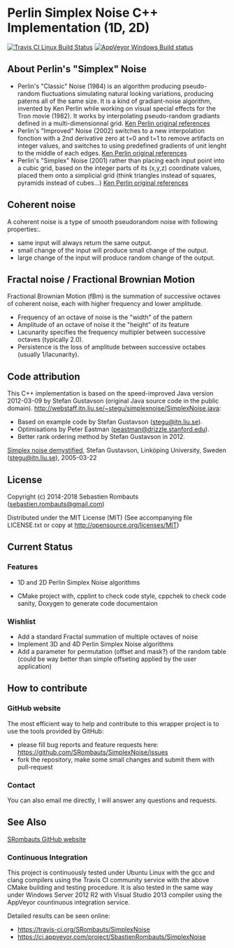 Perlin Simplex Noise C++ Implementation (1D, 2D)
========================================================

[![Travis CI Linux Build Status](https://travis-ci.org/SRombauts/SimplexNoise.svg)](https://travis-ci.org/SRombauts/SimplexNoise "Travis CI Linux Build Status")
[![AppVeyor Windows Build status](https://ci.appveyor.com/api/projects/status/github/SRombauts/SimplexNoise?svg=true)](https://ci.appveyor.com/project/SbastienRombauts/SimplexNoise "AppVeyor Windows Build status")

## About Perlin's "Simplex" Noise

- Perlin's "Classic" Noise (1984) is an algorithm producing pseudo-random fluctuations
  simulating natural looking variations, producing paterns all of the same size.
  It is a kind of gradiant-noise algorithm, invented by Ken Perlin while working
  on visual special effects for the Tron movie (1982).
  It works by interpolating pseudo-random gradiants defined in a multi-dimensionnal grid.
  [Ken Perlin original references](http://mrl.nyu.edu/~perlin/doc/oscar.html)
- Perlin's "Improved" Noise (2002) switches to a new interpolation fonction with
  a 2nd derivative zero at t=0 and t=1 to remove artifacts on integer values,
  and switches to using predefined gradients of unit lenght to the middle of each edges.
  [Ken Perlin original references](http://mrl.nyu.edu/~perlin/paper445.pdf)
- Perlin's "Simplex" Noise (2001) rather than placing each input point into a cubic grid,
  based on the integer parts of its (x,y,z) coordinate values, placed them onto a simplicial grid
  (think triangles instead of squares, pyramids instead of cubes...)
  [Ken Perlin original references](http://www.csee.umbc.edu/~olano/s2002c36/ch02.pdf)

## Coherent noise

A coherent noise is a type of smooth pseudorandom noise with following properties:.
- same input will always return the same output.
- small change of the input will produce small change of the output.
- large change of the input will produce random change of the output.

## Fractal noise / Fractional Brownian Motion

Fractional Brownian Motion (fBm) is the summation of successive octaves of coherent noise,
each with higher frequency and lower amplitude.

- Frequency of an octave of noise is the "width" of the pattern
- Amplitude of an octave of noise it the "height" of its feature
- Lacunarity specifies the frequency multipler between successive octaves (typically 2.0).
- Persistence is the loss of amplitude between successive octabes (usually 1/lacunarity).

## Code attribution

This C++ implementation is based on the speed-improved Java version 2012-03-09
by Stefan Gustavson (original Java source code in the public domain).
http://webstaff.itn.liu.se/~stegu/simplexnoise/SimplexNoise.java:
- Based on example code by Stefan Gustavson (stegu@itn.liu.se).
- Optimisations by Peter Eastman (peastman@drizzle.stanford.edu).
- Better rank ordering method by Stefan Gustavson in 2012.

[Simplex noise demystified](http://staffwww.itn.liu.se/~stegu/simplexnoise/simplexnoise.pdf),
Stefan Gustavson, Linköping University, Sweden (stegu@itn.liu.se), 2005-03-22

## License

Copyright (c) 2014-2018 Sebastien Rombauts (sebastien.rombauts@gmail.com)

Distributed under the MIT License (MIT) (See accompanying file LICENSE.txt
or copy at http://opensource.org/licenses/MIT)

## Current Status
### Features
- 1D and 2D Perlin Simplex Noise algorithms

- CMake project with, cpplint to check code style, cppchek to check code sanity, Doxygen to generate code documentaion

### Wishlist
- Add a standard Fractal summation of multiple octaves of noise
- Implement 3D and 4D Perlin Simplex Noise algorithms
- Add a parameter for permutation (offset and mask?) of the random table (could be way better than simple offseting applied by the user application)

## How to contribute
### GitHub website
The most efficient way to help and contribute to this wrapper project is to
use the tools provided by GitHub:
- please fill bug reports and feature requests here: https://github.com/SRombauts/SimplexNoise/issues
- fork the repository, make some small changes and submit them with pull-request

### Contact
You can also email me directly, I will answer any questions and requests.

## See Also
[SRombauts GitHub website](http://srombauts.github.com)

### Continuous Integration

This project is continuously tested under Ubuntu Linux with the gcc and clang compilers
using the Travis CI community service with the above CMake building and testing procedure.
It is also tested in the same way under Windows Server 2012 R2 with Visual Studio 2013 compiler
using the AppVeyor countinuous integration service.

Detailed results can be seen online:
 - https://travis-ci.org/SRombauts/SimplexNoise
 - https://ci.appveyor.com/project/SbastienRombauts/SimplexNoise


